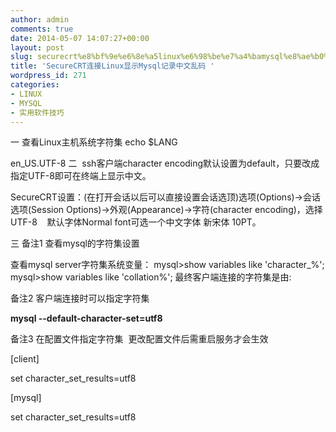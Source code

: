 ```yaml
---
author: admin
comments: true
date: 2014-05-07 14:07:27+00:00
layout: post
slug: securecrt%e8%bf%9e%e6%8e%a5linux%e6%98%be%e7%a4%bamysql%e8%ae%b0%e5%bd%95%e4%b8%ad%e6%96%87%e4%b9%b1%e7%a0%81
title: 'SecureCRT连接Linux显示Mysql记录中文乱码 '
wordpress_id: 271
categories:
- LINUX
- MYSQL
- 实用软件技巧
---
```


一 查看Linux主机系统字符集 echo $LANG

en_US.UTF-8
二  ssh客户端character encoding默认设置为default，只要改成指定UTF-8即可在终端上显示中文。

SecureCRT设置：(在打开会话以后可以直接设置会话选顶)选项(Options)->会话选项(Session Options)->外观(Appearance)->字符(character encoding)，选择UTF-8    默认字体Normal font可选一个中文字体 新宋体 10PT。

三 备注1 查看mysql的字符集设置

查看mysql server字符集系统变量：
mysql>show variables like 'character_%';
mysql>show variables like 'collation%';
最终客户端连接的字符集是由:

备注2 客户端连接时可以指定字符集

**mysql --default-character-set=utf8**

备注3 在配置文件指定字符集  更改配置文件后需重启服务才会生效

[client]

set character_set_results=utf8

[mysql]

set character_set_results=utf8
